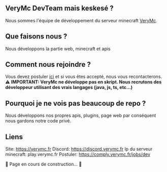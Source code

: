 ## **VeryMc DevTeam mais keskesé ?**

Nous sommes l'équipe de développement du serveur minecraft [VeryMc](https://discord.verymc.fr).

## **Que faisons nous ?**

Nous développons la partie web, minecraft et apis

## **Comment nous rejoindre ?**

Vous devez postuler [ici](https://comply.verymc.fr/jobs/dev) et si vous êtes accepté, nous vous recontacterons. <br>
⚠️ **IMPORTANT: VeryMc ne développe pas en skript. Nous recrutons des développeur utilisant des vrais langages (java, js, ts, etc...)**

## Pourquoi je ne vois pas beaucoup de repo ?

Nous développons nos propres apis, plugins, page web par conséquent nous gardons notre code privé.

## Liens

Site: https://verymc.fr
Discord: https://discord.verymc.fr
Ip du serveur minecraft: play.verymc.fr
Postuler: https://comply.verymc.fr/jobs/dev



🚧 Page en cours de construction... 🚧
